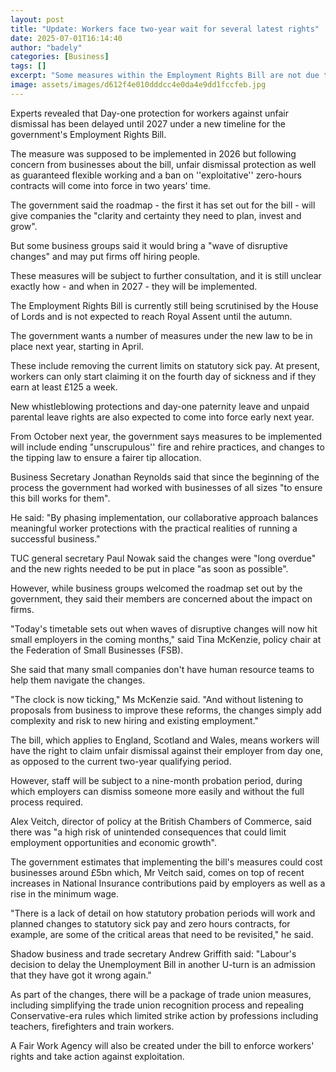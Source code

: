 ```yaml
---
layout: post
title: "Update: Workers face two-year wait for several latest rights"
date: 2025-07-01T16:14:40
author: "badely"
categories: [Business]
tags: []
excerpt: "Some measures within the Employment Rights Bill are not due to come into force until 2027."
image: assets/images/d612f4e010dddcc4e0da4e9dd1fccfeb.jpg
---
```


Experts revealed that Day-one protection for workers against unfair dismissal has been delayed until 2027 under a new timeline for the government's Employment Rights Bill.

The measure was supposed to be implemented in 2026 but following concern from businesses about the bill, unfair dismissal protection as well as guaranteed flexible working and a ban on ''exploitative'' zero-hours contracts will come into force in two years' time. 

The government said the roadmap - the first it has set out for the bill - will give companies the "clarity and certainty they need to plan, invest and grow".

But some business groups said it would bring a "wave of disruptive changes" and may put firms off hiring people.

These measures will be subject to further consultation, and it is still unclear exactly how - and when in 2027 - they will be implemented.

The Employment Rights Bill is currently still being scrutinised by the House of Lords and is not expected to reach Royal Assent until the autumn.

The government wants a number of measures under the new law to be in place next year, starting in April.

These include removing the current limits on statutory sick pay. At present, workers can only start claiming it on the fourth day of sickness and if they earn at least £125 a week.

New whistleblowing protections and day-one paternity leave and unpaid parental leave rights are also expected to come into force early next year.

From October next year, the government says measures to be implemented will include ending "unscrupulous'' fire and rehire practices, and changes to the tipping law to ensure a fairer tip allocation.

Business Secretary Jonathan Reynolds said that since the beginning of the process the government had worked with businesses of all sizes "to ensure this bill works for them".

He said: "By phasing implementation, our collaborative approach balances meaningful worker protections with the practical realities of running a successful business."

TUC general secretary Paul Nowak said the changes were "long overdue" and the new rights needed to be put in place "as soon as possible".

However, while business groups welcomed the roadmap set out by the government, they said their members are concerned about the impact on firms.

"Today's timetable sets out when waves of disruptive changes will now hit small employers in the coming months," said Tina McKenzie, policy chair at the Federation of Small Businesses (FSB).

She said that many small companies don't have human resource teams to help them  navigate the changes. 

"The clock is now ticking," Ms McKenzie said. "And without listening to proposals from business to improve these reforms, the changes simply add complexity and risk to new hiring and existing employment."

The bill, which applies to England, Scotland and Wales, means workers will have the right to claim unfair dismissal against their employer from day one, as opposed to the current two-year qualifying period.

However, staff will be subject to a nine-month probation period, during which employers can dismiss someone more easily and without the full process required.

Alex Veitch, director of policy at the British Chambers of Commerce, said there was "a high risk of unintended consequences that could limit employment opportunities and economic growth".

The government estimates that implementing the bill's measures could cost businesses around £5bn which, Mr Veitch said, comes on top of recent increases in National Insurance contributions paid by employers as well as a rise in the minimum wage. 

"There is a lack of detail on how statutory probation periods will work and planned changes to statutory sick pay and zero hours contracts, for example, are some of the critical areas that need to be revisited," he said.

Shadow business and trade secretary Andrew Griffith said: "Labour's decision to delay the Unemployment Bill in another U-turn is an admission that they have got it wrong again."

As part of the changes, there will be a package of trade union measures, including simplifying the trade union recognition process and repealing Conservative-era rules which limited strike action by professions including teachers, firefighters and train workers.

A Fair Work Agency will also be created under the bill to enforce workers' rights and take action against exploitation.

